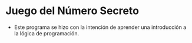 <h1> Juego del Número Secreto </h1>

- Este programa se hizo con la intención de aprender una introducción a la lógica de programación. 
